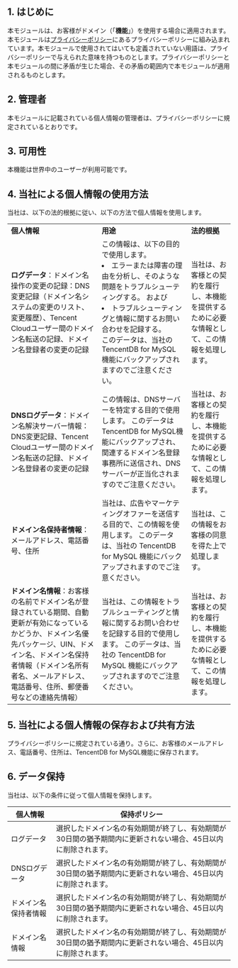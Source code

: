 ##  1\. はじめに

本モジュールは、お客様がドメイン（「**機能**」）を使用する場合に適用されます。本モジュールは[プライバシーポリシー](https://intl.cloud.tencent.com/document/product/301/17345 )にあるプライバシーポリシーに組み込まれています。本モジュールで使用されてはいても定義されていない用語は、プライバシーポリシーで与えられた意味を持つものとします。プライバシーポリシーと本モジュールの間に矛盾が生じた場合、その矛盾の範囲内で本モジュールが適用されるものとします。

##  2\. 管理者

本モジュールに記載されている個人情報の管理者は、プライバシーポリシーに規定されているとおりです。

## 3\. 可用性

本機能は世界中のユーザーが利用可能です。

## 4\. 当社による個人情報の使用方法

当社は、以下の法的根拠に従い、以下の方法で個人情報を使用します。
<table>
<tr>
	<td><b>個人情報</b></td>
	<td><b>用途</b></td>
	<td><b>法的根拠</b></td>
</tr>
<tr>
	<td><b>ログデータ</b>：ドメイン名操作の変更の記録：DNS変更記録（ドメイン名システムの変更のリスト、変更履歴）、Tencent Cloudユーザー間のドメイン名転送の記録、ドメイン名登録者の変更の記録</td>
	<td>この情報は、以下の目的で使用します。 
<li>エラーまたは障害の理由を分析し、そのような問題をトラブルシューティングする。 および</li>
<li>トラブルシューティングと情報に関するお問い合わせを記録する。</li>
このデータは、当社の TencentDB for MySQL 機能にバックアップされますのでご注意ください。</td>
	<td>当社は、お客様との契約を履行し、本機能を提供するために必要な情報として、この情報を処理します。</td>
</tr>
<tr>
	<td><b>DNSログデータ</b>：ドメイン名解決サーバー情報：DNS変更記録、Tencent Cloudユーザー間のドメイン名転送の記録、ドメイン名登録者の変更の記録</td>
	<td>この情報は、DNSサーバーを特定する目的で使用します。
このデータはTencentDB for MySQL機能にバックアップされ、関連するドメイン名登録事務所に送信され、DNSサーバーが正当化されますのでご注意ください。</td>
	<td>当社は、お客様との契約を履行し、本機能を提供するために必要な情報として、この情報を処理します。</td>
</tr>
<tr>
	<td><b>ドメイン名保持者情報</b>：メールアドレス、電話番号、住所</td>
	<td>当社は、広告やマーケティングオファーを送信する目的で、この情報を使用します。
このデータは、当社の TencentDB for MySQL 機能にバックアップされますのでご注意ください。</td>
	<td>当社は、この情報をお客様の同意を得た上で処理します。</td>
</tr>
<tr>
	<td><b>ドメイン名情報</b>：お客様の名前でドメイン名が登録されている期間、自動更新が有効になっているかどうか、ドメイン名優先パッケージ、UIN、ドメイン名、ドメイン名保持者情報（ドメイン名所有者名、メールアドレス、電話番号、住所、郵便番号などの連絡先情報）</td>
	<td>当社は、この情報をトラブルシューティングと情報に関するお問い合わせを記録する目的で使用します。
このデータは、当社の TencentDB for MySQL 機能にバックアップされますのでご注意ください。</td>
	<td>当社は、お客様との契約を履行し、本機能を提供するために必要な情報として、この情報を処理します。</td>
</tr>
</table>




## 5\. 当社による個人情報の保存および共有方法

プライバシーポリシーに規定されている通り。さらに、お客様のメールアドレス、電話番号、住所は、TencentDB for MySQL機能に保存されます。

## 6\. データ保持

当社は、以下の条件に従って個人情報を保持します。

| **個人情報**       | **保持ポリシー**                                         |
| ------------------------------ | ------------------------------------------------------------ |
| ログデータ                       | 選択したドメイン名の有効期間が終了し、有効期間が30日間の猶予期間内に更新されない場合、45日以内に削除されます。 |
| DNSログデータ                   | 選択したドメイン名の有効期間が終了し、有効期間が30日間の猶予期間内に更新されない場合、45日以内に削除されます。 |
| ドメイン名保持者情報 | 選択したドメイン名の有効期間が終了し、有効期間が30日間の猶予期間内に更新されない場合、45日以内に削除されます。 |
| ドメイン名情報        | 選択したドメイン名の有効期間が終了し、有効期間が30日間の猶予期間内に更新されない場合、45日以内に削除されます。 |











 